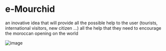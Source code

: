 # e-Mourchid
an inovative idea that will provide all the possible help to the user (tourists, international visitors, new citizen ...) all the help that they need to encourage the moroccan opening on the world

![image](https://github.com/Hamza-bep/e-Mourchid/assets/63612478/03bbdec1-f1b3-4337-83f5-b44c6f75c35f)
